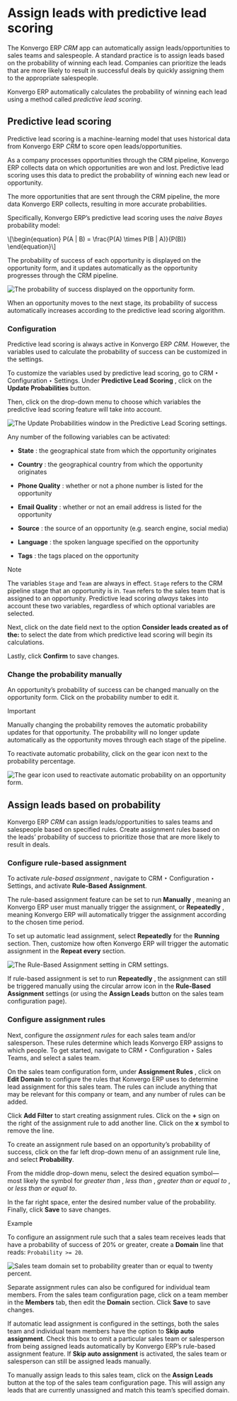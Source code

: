 # Assign leads with predictive lead scoring

The Konvergo ERP _CRM_ app can automatically assign leads/opportunities to sales teams
and salespeople. A standard practice is to assign leads based on the
probability of winning each lead. Companies can prioritize the leads that are
more likely to result in successful deals by quickly assigning them to the
appropriate salespeople.

Konvergo ERP automatically calculates the probability of winning each lead using a
method called _predictive lead scoring_.

## Predictive lead scoring

Predictive lead scoring is a machine-learning model that uses historical data
from Konvergo ERP _CRM_ to score open leads/opportunities.

As a company processes opportunities through the CRM pipeline, Konvergo ERP collects
data on which opportunities are won and lost. Predictive lead scoring uses
this data to predict the probability of winning each new lead or opportunity.

The more opportunities that are sent through the CRM pipeline, the more data
Konvergo ERP collects, resulting in more accurate probabilities.

Specifically, Konvergo ERP’s predictive lead scoring uses the _naive Bayes_
probability model:

\\[\begin{equation} P(A | B) = \frac{P(A) \times P(B | A)}{P(B)} \end{equation}\\]

The probability of success of each opportunity is displayed on the opportunity
form, and it updates automatically as the opportunity progresses through the
CRM pipeline.

![The probability of success displayed on the opportunity
form.](../../../../_images/probability-opportunity-form.png)

When an opportunity moves to the next stage, its probability of success
automatically increases according to the predictive lead scoring algorithm.

### Configuration

Predictive lead scoring is always active in Konvergo ERP _CRM_. However, the variables
used to calculate the probability of success can be customized in the
settings.

To customize the variables used by predictive lead scoring, go to CRM ‣
Configuration ‣ Settings. Under **Predictive Lead Scoring** , click on the
**Update Probabilities** button.

Then, click on the drop-down menu to choose which variables the predictive
lead scoring feature will take into account.

![The Update Probabilities window in the Predictive Lead Scoring
settings.](../../../../_images/update-probabilities.png)

Any number of the following variables can be activated:

  * **State** : the geographical state from which the opportunity originates

  * **Country** : the geographical country from which the opportunity originates

  * **Phone Quality** : whether or not a phone number is listed for the opportunity

  * **Email Quality** : whether or not an email address is listed for the opportunity

  * **Source** : the source of an opportunity (e.g. search engine, social media)

  * **Language** : the spoken language specified on the opportunity

  * **Tags** : the tags placed on the opportunity

<div class="alert alert-primary">
<p class="alert-title">
Note</p><p>The variables <code>Stage</code> and <code>Team</code> are always in effect. <code>Stage</code> refers to the CRM pipeline stage
that an opportunity is in. <code>Team</code> refers to the sales team that is assigned to an opportunity.
Predictive lead scoring <em>always</em> takes into account these two variables, regardless of which
optional variables are selected.</p>
</div>

Next, click on the date field next to the option **Consider leads created as
of the:** to select the date from which predictive lead scoring will begin its
calculations.

Lastly, click **Confirm** to save changes.

### Change the probability manually

An opportunity’s probability of success can be changed manually on the
opportunity form. Click on the probability number to edit it.

<div class="alert alert-warning">
<p class="alert-title">
Important</p><p>Manually changing the probability removes the automatic probability updates for that
opportunity. The probability will no longer update automatically as the opportunity moves
through each stage of the pipeline.</p>
</div>

To reactivate automatic probability, click on the gear icon next to the
probability percentage.

![The gear icon used to reactivate automatic probability on an opportunity
form.](../../../../_images/probability-gear-icon.png)

## Assign leads based on probability

Konvergo ERP _CRM_ can assign leads/opportunities to sales teams and salespeople based
on specified rules. Create assignment rules based on the leads’ probability of
success to prioritize those that are more likely to result in deals.

### Configure rule-based assignment

To activate _rule-based assignment_ , navigate to CRM ‣ Configuration ‣
Settings, and activate **Rule-Based Assignment**.

The rule-based assignment feature can be set to run **Manually** , meaning an
Konvergo ERP user must manually trigger the assignment, or **Repeatedly** , meaning
Konvergo ERP will automatically trigger the assignment according to the chosen time
period.

To set up automatic lead assignment, select **Repeatedly** for the **Running**
section. Then, customize how often Konvergo ERP will trigger the automatic assignment
in the **Repeat every** section.

![The Rule-Based Assignment setting in CRM
settings.](../../../../_images/rule-based-assignment.png)

If rule-based assignment is set to run **Repeatedly** , the assignment can
still be triggered manually using the circular arrow icon in the **Rule-Based
Assignment** settings (or using the **Assign Leads** button on the sales team
configuration page).

### Configure assignment rules

Next, configure the _assignment rules_ for each sales team and/or salesperson.
These rules determine which leads Konvergo ERP assigns to which people. To get
started, navigate to CRM ‣ Configuration ‣ Sales Teams, and select a sales
team.

On the sales team configuration form, under **Assignment Rules** , click on
**Edit Domain** to configure the rules that Konvergo ERP uses to determine lead
assignment for this sales team. The rules can include anything that may be
relevant for this company or team, and any number of rules can be added.

Click **Add Filter** to start creating assignment rules. Click on the **+**
sign on the right of the assignment rule to add another line. Click on the
**x** symbol to remove the line.

To create an assignment rule based on an opportunity’s probability of success,
click on the far left drop-down menu of an assignment rule line, and select
**Probability**.

From the middle drop-down menu, select the desired equation symbol—most likely
the symbol for _greater than_ , _less than_ , _greater than or equal to_ , or
_less than or equal to_.

In the far right space, enter the desired number value of the probability.
Finally, click **Save** to save changes.

<div class="alert alert-success">
<p class="alert-title">
Example</p><p>To configure an assignment rule such that a sales team receives leads that have a probability of
success of 20% or greater, create a <b>Domain</b> line that reads: <code>Probability &gt;= 20</code>.</p>
<img alt="Sales team domain set to probability greater than or equal to twenty percent." class="align-center" src="../../../../_images/probability-domain.png"/>
</div>

Separate assignment rules can also be configured for individual team members.
From the sales team configuration page, click on a team member in the
**Members** tab, then edit the **Domain** section. Click **Save** to save
changes.

If automatic lead assignment is configured in the settings, both the sales
team and individual team members have the option to **Skip auto assignment**.
Check this box to omit a particular sales team or salesperson from being
assigned leads automatically by Konvergo ERP’s rule-based assignment feature. If
**Skip auto assignment** is activated, the sales team or salesperson can still
be assigned leads manually.

To manually assign leads to this sales team, click on the **Assign Leads**
button at the top of the sales team configuration page. This will assign any
leads that are currently unassigned and match this team’s specified domain.

